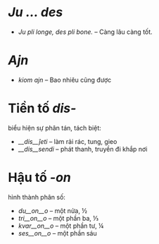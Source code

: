 # *Ju … des*

- *Ju pli longe, des pli bone.* – Càng lâu càng tốt.
 

# *Ajn*

- *kiom ajn* – Bao nhiêu cũng được
 

# Tiền tố *dis-*

biểu hiện sự phân tán, tách biệt:

- *__dis__ĵeti* – làm rải rác, tung, gieo
- *__dis__sendi* – phát thanh, truyền đi khắp nơi
 

# Hậu tố *-on*

hình thành phân số:

- *du__on__o*   – một nửa, ½
- *tri__on__o*  – một phần ba, ⅓
- *kvar__on__o* – một phần tư, ¼
- *ses__on__o*  – một phần sáu
 
